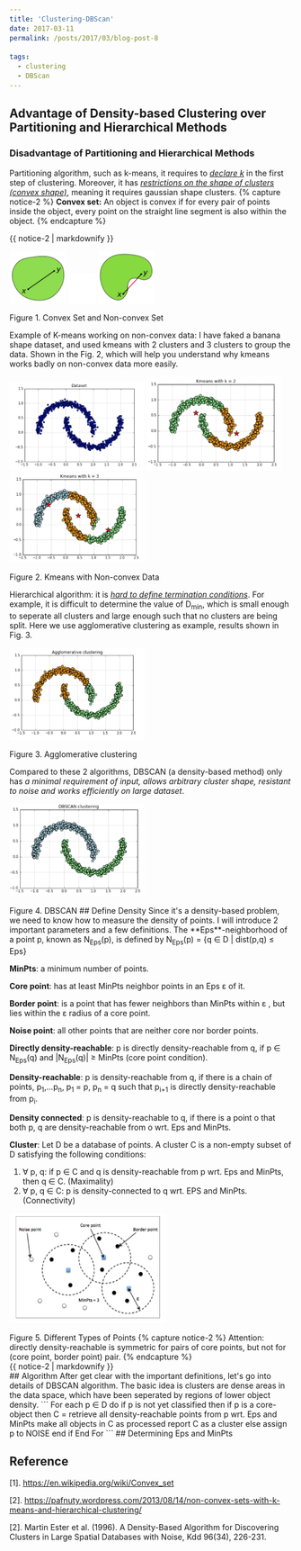 ```yaml
---
title: 'Clustering-DBScan'
date: 2017-03-11
permalink: /posts/2017/03/blog-post-8

tags:
  - clustering
  - DBScan
---
```


## Advantage of Density-based Clustering over Partitioning and Hierarchical Methods
### Disadvantage of Partitioning and Hierarchical Methods
Partitioning algorithm, such as k-means, it requires to <ins>*declare k*</ins> in the first step of clustering. Moreover, it has <ins>*restrictions on the shape of clusters (convex shape)*</ins>, meaning it requires gaussian shape clusters.
{% capture notice-2 %}
**Convex set:** An object is convex if for every pair of points inside the object, every point on the straight line segment is also within the object.
{% endcapture %}
<div class="notice--info">{{ notice-2 | markdownify }}</div>
<p float="left">
	<img src="/images/convex.png" width="100" />
	<img src="/images/space.png" width="50" />
	<img src="/images/nonconvex.png" width="100" />
</p>
Figure 1. Convex Set and Non-convex Set

Example of K-means working on non-convex data: I have faked a banana shape dataset, and used kmeans with 2 clusters and 3 clusters to group the data. Shown in the Fig. 2, which will help you understand why kmeans works badly on non-convex data more easily.
<p float="left">
	<img src="/images/1.png" width="240" />
	<img src="/images/2.png" width="240" />
	<img src="/images/3.png" width="240" />
</p>
Figure 2. Kmeans with Non-convex Data

Hierarchical algorithm: it is <ins>*hard to define termination conditions*</ins>. For example, it is difficult to determine the value of D<sub>min</sub>, which is small enough to seperate all clusters and large enough such that no clusters are being split. 
Here we use agglomerative clustering as example, results shown in Fig. 3.
<p float="left">
	<img src="/images/4.png" width="240" />
</p>
Figure 3. Agglomerative clustering

Compared to these 2 algorithms, DBSCAN (a density-based method) only has *a minimal requirement of input, allows arbitrary cluster shape, resistant to noise and works efficiently on large dataset*.
<p float="left">
	<img src="/images/5.png" width="240" />
</p>
Figure 4. DBSCAN
## Define Density
Since it's a density-based problem, we need to know how to measure the density of points. I will introduce 2 important parameters and a few definitions.
The **Eps**-neighborhood of a point p, known as N<sub>Eps</sub>(p), is defined by N<sub>Eps</sub>(p) = {q ∈ D | dist(p,q) ≤ Eps}

**MinPts**: a minimum number of points.

**Core point**: has at least MinPts neighbor points in an Eps ε of it.

**Border point**: is a point that has fewer neighbors than MinPts within ε , but lies within the ε radius of a core point.

**Noise point**: all other points that are neither core nor border points.

**Directly density-reachable**: p is directly density-reachable from q, if  p ∈ N<sub>Eps</sub>(q) and
 |N<sub>Eps</sub>(q)| ≥ MinPts (core point condition).

**Density-reachable**: p is density-reachable from q, if there is a chain of points, p<sub>1</sub>,...p<sub>n</sub>, p<sub>1</sub> = p, p<sub>n</sub> = q such that p<sub>i+1</sub> is directly density-reachable from p<sub>i</sub>.

**Density connected**: p is density-reachable to q, if there is a point o that both p, q are density-reachable from o wrt. Eps and MinPts.

**Cluster**: Let D be a database of points. A cluster C is a non-empty subset of D satisfying the following conditions:
1) ∀ p, q: if p ∈ C and q is density-reachable from p wrt. Eps and MinPts, then q ∈ C. (Maximality)
2) ∀ p, q ∈ C: p is density-connected to q wrt. EPS and MinPts. (Connectivity)
<p float="left">
	<img src="/images/6.png" width="280" />
</p>
Figure 5. Different Types of Points
{% capture notice-2 %}
Attention: directly density-reachable is symmetric for pairs of core points, but not for (core point, border point) pair.
{% endcapture %}
<div class="notice--warning">{{ notice-2 | markdownify }}</div>
## Algorithm
After get clear with the important definitions, let's go into details of DBSCAN algorithm. The basic idea is clusters are dense areas in the data space, which have been seperated by regions of lower object density.
```
For each p ∈ D do
	if p is not yet classified then
		if p is a core-object then
			C = retrieve all density-reachable points from p wrt. Eps and MinPts
			make all objects in C as processed
			report C as a cluster
		else assign p to NOISE
		end if
End For
```
## Determining Eps and MinPts


Reference
------
[1]. https://en.wikipedia.org/wiki/Convex_set

[2]. https://pafnuty.wordpress.com/2013/08/14/non-convex-sets-with-k-means-and-hierarchical-clustering/

[2]. Martin Ester et al. (1996). A Density-Based Algorithm for Discovering Clusters in Large Spatial Databases with Noise, Kdd 96(34), 226-231. 


